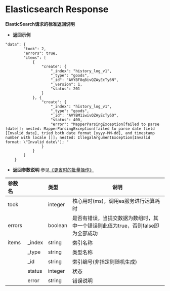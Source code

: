 # Elasticsearch Response
**ElasticSearch请求的标准返回说明**
 
 * **返回示例**

``` 
"data": {
        "took": 2,
        "errors": true, 
        "items": [
            {
                "create": {
                    "_index": "history_log_v1",
                    "_type": "goods",
                    "_id": "AVYBF8q8ivQZAyEcTy6N",
                    "_version": 1,
                    "status": 201
                }
            }, {
                "create": {
                    "_index": "history_log_v1",
                    "_type": "goods",
                    "_id": "AVYBM1iwivQZAyEcTy6O",
                    "status": 400,
                    "error": "MapperParsingException[failed to parse [date]]; nested: MapperParsingException[failed to parse date field [Invalid date], tried both date format [yyyy-MM-dd], and timestamp number with locale []]; nested: IllegalArgumentException[Invalid format: \"Invalid date\"]; "
                }
            }
        ]
    }
```

* **返回参数说明** 参见[《更省时的批量操作》](http://es.xiaoleilu.com/030_Data/55_Bulk.html)
 
|参数名||类型|说明|
|:----|:-----|:-----|-----|
|took||integer|核心用时(ms)，调用es服务进行运算耗时|
|errors||boolean|是否有错误，当提交数据为数组时，其中一个错误则此值为true，否则false即为全部成功|
|items|_index|string|索引名称|
||_type|string|类型名称|
||_id|string|索引编号(非指定则随机生成)|
||status|integer|状态|
||error|string|错误说明|
 
